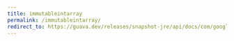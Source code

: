 ```yaml
---
title: immutableintarray
permalink: /immutableintarray/
redirect_to: https://guava.dev/releases/snapshot-jre/api/docs/com/google/common/primitives/ImmutableIntArray.html
---
```

